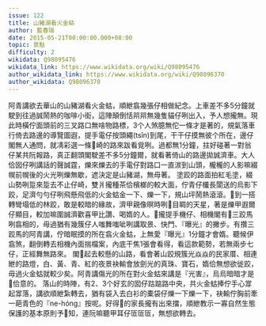 ```yaml
---
issue: 122
title: 山豬湖看火金蛄
author: 藍春瑞
date: 2015-05-21T00:00:00.000+08:00
topic: 景點
difficulty: 2
wikidata: Q98095476
wikidata_link: https://www.wikidata.org/wiki/Q98095476
author_wikidata_link: https://www.wikidata.org/wiki/Q98096370
author_wikidata: Q98096370
---
```

阿青講欲去華山的山豬湖看火金蛄，順紲翕幾張仔相做紀念。上車差不多5分鐘就駛到往過誠鬧熱的咖啡小街，這陣顛倒恬喌喌無幾隻貓仔咧出入，予人想攏無。現此時橫佇面頭前的三叉路口無啥物路標，3个人煞臆無佗一條才是著的，規氣落車行倚去路邊的導覽圖遐，提手電仔按頭繩(tsîn)到尾，干干仔摸無彼个所在，邊仔閣無人通問，就凊彩選一條𬦰崎的路來跋看覓咧。過都無1分鐘，拄好碰著一對翁仔某共阮報路，真正翻頭閣駛差不多5分鐘爾，就看著倚山的路邊拋誠濟車。大人佮囡仔咧講話的聲誠霆，爍來爍去的手電仔對路口一直湠到山頭，櫳櫳的人影嘛綴幌前幌後的火光咧爍無歇，遮決定是山豬湖，無毋著。
塗跤的路面拍紅毛塗，綴山勢咧踅來踅去不止仔崎，雙爿攏種茶佮檳榔的較大面，佇青仔欉長閬送的烏影下跤，足濟勻勻仔咧飛懸飛低的火金蛄金一下、爍一下，規山坪鬧熱滾滾。𬦰到一搭轉彎塌低的林跤，敢是較暗的緣故，濟甲親像暝時咧𥍉目睭的天星，著是爍甲遐爾仔顯目，較加嘛圍誠濟歡喜甲比讚、喝媠的人。𪜶攏提手機仔、相機閣有𫞼三跤馬咧翕相的，毋過猶有幾簇仔人嗤舞嗤呲咧講取景、快門、『曝光』的撇步。有攢三跤馬的阿青講，佇暗眠摸的所在翕火金蛄，上無愛『曝光』1分鐘才會媠。聽候伊翕煞，翻倒轉去相機內面揣檔案，內底干焦1張會看得，看這款範勢，若無兩步七仔，正經舞無路來。
閣𬦰起去較懸的山路，看會著山跤規簇光焱焱的民家厝、相連紲的路燈，白、黃、青、紅的夜景袂輸會放劍光的真珠、寶石，媠佮無想欲徙跤，毋過火金蛄就較少矣。阿青講傷光的所在對火金蛄來講是『光害』，烏烏暗暗才是𪜶佮意的。
落山的時陣，有2、3个好玄的囡仔跍踮路中央，共火金蛄捧佇手心牚起牚落，講欲順紲紮轉去，猶有袋入去白衫的橐袋仔爍一下爍一下，袂輸佇胸前牽一葩青色的『ne-hóng』按呢。好得𪜶的家長攏有出來擋，順紲教示一寡自然生態保護的基本原則予𪜶知，連阮嘛聽甲耳仔匼匼匼，無想欲轉去。
